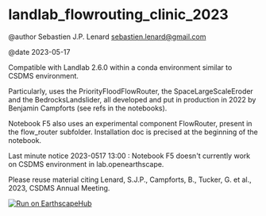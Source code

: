 # landlab_flowrouting_clinic_2023
@author Sebastien J.P. Lenard sebastien.lenard@gmail.com

@date 2023-05-17

Compatible with Landlab 2.6.0 within a conda environment similar to CSDMS environment.

Particularly, uses the PriorityFloodFlowRouter, the SpaceLargeScaleEroder and the BedrocksLandslider, all developed and put in production in 2022 by Benjamin Campforts (see refs in the notebooks).

Notebook F5 also uses an experimental component FlowRouter, present in the flow_router subfolder. Installation doc is precised at the beginning of the notebook. 

Last minute notice 2023-0517 13:00 : Notebook F5 doesn't currently work on CSDMS environment in lab.openearthscape.


Please reuse material citing Lenard, S.J.P., Campforts, B., Tucker, G. et al., 2023, CSDMS Annual Meeting.


[badge]: https://img.shields.io/badge/Run%20on-EarthscapeHub-orange

[jhub-link]: https://lab.openearthscape.org/hub/user-redirect/git-pull?repo=https%3A%2F%2Fgithub.com%2Fsebastien-lenard%2Flandlab_flowrouting_clinic_2023&urlpath=lab%2Ftree%2Flandlab_flowrouting_clinic_2023%2F%3Fautodecode&branch=master

[![Run on EarthscapeHub][badge]][jhub-link]
